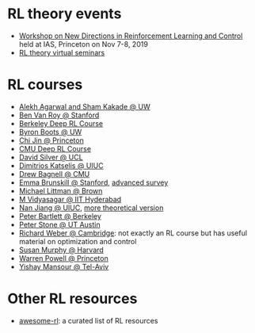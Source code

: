 # RL theory events

- [Workshop on New Directions in Reinforcement Learning and Control](https://www.ias.edu/math/ndrlc) held at IAS, Princeton on Nov 7-8, 2019
- [RL theory virtual seminars](https://sites.google.com/view/rltheoryseminars/home)

# RL courses

- [Alekh Agarwal and Sham Kakade @ UW](https://courses.cs.washington.edu/courses/cse599m/19sp/)
- [Ben Van Roy @ Stanford](https://web.stanford.edu/class/msande338/)
- [Berkeley Deep RL Course](http://rail.eecs.berkeley.edu/deeprlcourse/)
- [Byron Boots @ UW](https://homes.cs.washington.edu/~bboots/RL-Spring2020/)
- [Chi Jin @ Princeton](https://sites.google.com/view/cjin/ele524)
- [CMU Deep RL Course](https://cmudeeprl.github.io/703website/)
- [David Silver @ UCL](https://www.davidsilver.uk/teaching/)
- [Dimitrios Katselis @ UIUC](http://katselis.web.engr.illinois.edu/ReinforcementLearning.html)
- [Drew Bagnell @ CMU](http://robotwhisperer.org/acrls11/)
- [Emma Brunskill @ Stanford](http://web.stanford.edu/class/cs234/index.html), [advanced survey](http://cs332.stanford.edu/)
- [Michael Littman @ Brown](http://cs.brown.edu/courses/cs2951f/2017/)
- [M Vidyasagar @ IIT Hyderabad](https://www.iith.ac.in/~m_vidyasagar/RL/Gen/)
- [Nan Jiang @ UIUC](https://nanjiang.cs.illinois.edu/cs498/), [more theoretical version](https://nanjiang.cs.illinois.edu/cs598/)
- [Peter Bartlett @ Berkeley](https://www.stat.berkeley.edu/~bartlett/courses/2014fall-cs294stat260/)
- [Peter Stone @ UT Austin](https://www.cs.utexas.edu/~pstone/Courses/394Rfall19/)
- [Richard Weber @ Cambridge](http://www.statslab.cam.ac.uk/~rrw1/oc/index.html): not exactly an RL course but has useful material on optimization and control
- [Susan Murphy @ Harvard](http://people.seas.harvard.edu/~samurphy/teaching/stat234spring2019/outline.htm)
- [Warren Powell @ Princeton](https://castlelab.princeton.edu/html/ORF544.htm)
- [Yishay Mansour @ Tel-Aviv](http://rl-tau-2019.wikidot.com/)

# Other RL resources

- [awesome-rl](https://github.com/aikorea/awesome-rl): a curated list of RL resources
